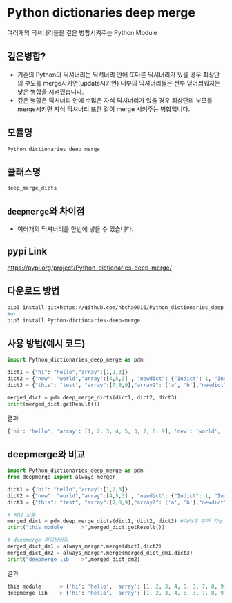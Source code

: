 # Python dictionaries deep merge

여러개의 딕셔너리들을 깊은 병합시켜주는 Python Module

## 깊은병합?

- 기존의 Python의 딕셔너리는 딕셔너리 안에 또다른 딕셔너리가 있을 경우 최상단의 부모를 merge시키면(update시키면) 내부의 딕셔너리들은 전부 덮어씌워지는 낮은 병합을 시켜줬습니다.
- 깊은 병합은 딕셔너리 안에 수많은 자식 딕셔너리가 있을 경우 최상단의 부모를 merge시키면 자식 딕셔너리 또한 같이 merge 시켜주는 병합입니다.

## 모듈명

`Python_dictionaries_deep_merge`

## 클래스명

`deep_merge_dicts`

## `deepmerge`와 차이점

- 여러개의 딕셔너리를 한번에 넣을 수 있습니다.

## pypi Link

https://pypi.org/project/Python-dictionaries-deep-merge/

## 다운로드 방법

```bash
pip3 install git+https://github.com/hbcha0916/Python_dictionaries_deep_merge.git
#or
pip3 install Python-dictionaries-deep-merge
```

## 사용 방법(예시 코드)

```python
import Python_dictionaries_deep_merge as pdm

dict1 = {"hi": "hello","array":[1,2,3]}
dict2 = {"new": "world","array":[4,5,3] , "newdict": {"Indict": 1, "Indict2": 2, "newnewDict": {"InIndict": "wow"}},"array2": ['a', 'b', 'c', 'd']}
dict3 = {"this": "test", "array":[7,8,9],"array2": ['a', 'b'],"newdict": {"Indict3": 3, "Indict4": 4, "newnewDict": {"InIndict2": "wow"}}}

merged_dict = pdm.deep_merge_dicts(dict1, dict2, dict3)
print(merged_dict.getResult())
```

결과

```python
{'hi': 'hello', 'array': [1, 2, 3, 4, 5, 3, 7, 8, 9], 'new': 'world', 'newdict': {'Indict': 1, 'Indict2': 2, 'newnewDict': {'InIndict': 'wow', 'InIndict2': 'wow'}, 'Indict3': 3, 'Indict4': 4}, 'array2': ['a', 'b', 'c', 'd', 'a', 'b'], 'this': 'test'}
```

## deepmerge와 비교

```python
import Python_dictionaries_deep_merge as pdm
from deepmerge import always_merger

dict1 = {"hi": "hello","array":[1,2,3]}
dict2 = {"new": "world","array":[4,5,3] , "newdict": {"Indict": 1, "Indict2": 2, "newnewDict": {"InIndict": "wow"}},"array2": ['a', 'b', 'c', 'd']}
dict3 = {"this": "test", "array":[7,8,9],"array2": ['a', 'b'],"newdict": {"Indict3": 3, "Indict4": 4, "newnewDict": {"InIndict2": "wow"}}}

# 해당 모듈
merged_dict = pdm.deep_merge_dicts(dict1, dict2, dict3) #여러개 추가 가능
print("this module      >",merged_dict.getResult())

# deepmerge 라이브러리
merged_dict_dm1 = always_merger.merge(dict1,dict2)
merged_dict_dm2 = always_merger.merge(merged_dict_dm1,dict3)
print("deepmerge lib    >",merged_dict_dm2)
```

결과

```python
this module      > {'hi': 'hello', 'array': [1, 2, 3, 4, 5, 3, 7, 8, 9], 'new': 'world', 'newdict': {'Indict': 1, 'Indict2': 2, 'newnewDict': {'InIndict': 'wow', 'InIndict2': 'wow'}, 'Indict3': 3, 'Indict4': 4}, 'array2': ['a', 'b', 'c', 'd', 'a', 'b'], 'this': 'test'}
deepmerge lib    > {'hi': 'hello', 'array': [1, 2, 3, 4, 5, 3, 7, 8, 9], 'new': 'world', 'newdict': {'Indict': 1, 'Indict2': 2, 'newnewDict': {'InIndict': 'wow', 'InIndict2': 'wow'}, 'Indict3': 3, 'Indict4': 4}, 'array2': ['a', 'b', 'c', 'd', 'a', 'b'], 'this': 'test'}
```
